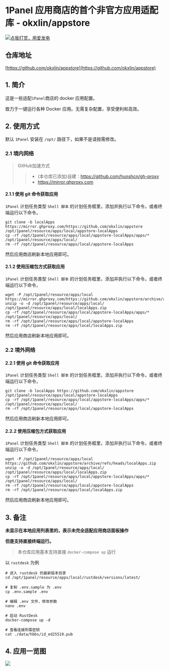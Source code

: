 # 1Panel 应用商店的首个非官方应用适配库 - okxlin/appstore

[![**点我打赏，用爱发电**](https://pic1.afdiancdn.com/user/23e549ae343011ee8e395254001e7c00/common/a9646d838a96c60f68a6dc21a9013aee_w1440_h360_s180.png?imageView2/1/w/3000/h/800)](https://afdian.net/a/dockerapps)


## 仓库地址

[https://github.com/okxlin/appstore](https://github.com/okxlin/appstore)

## 1. 简介

这是一些适配`1Panel`商店的 docker 应用配置。

致力于一键运行各种 Docker 应用。无需复杂配置，享受便利和高效。

## 2. 使用方式

默认 `1Panel` 安装在 `/opt/` 路径下，如果不是请按需修改。

### 2.1 境内网络

> GitHub加速方式
>> - (本仓库已添加)自建：https://github.com/hunshcn/gh-proxy
>> - https://mirror.ghproxy.com

#### 2.1.1 使用 git 命令获取应用

`1Panel` 计划任务类型 `Shell 脚本` 的计划任务框里，添加并执行以下命令，或者终端运行以下命令，

```shell
git clone -b localApps https://mirror.ghproxy.com/https://github.com/okxlin/appstore /opt/1panel/resource/apps/local/appstore-localApps
cp -rf /opt/1panel/resource/apps/local/appstore-localApps/apps/* /opt/1panel/resource/apps/local/
rm -rf /opt/1panel/resource/apps/local/appstore-localApps
```

然后应用商店刷新本地应用即可。

#### 2.1.2 使用压缩包方式获取应用

`1Panel` 计划任务类型 `Shell 脚本` 的计划任务框里，添加并执行以下命令，或者终端运行以下命令，

```shell
wget -P /opt/1panel/resource/apps/local https://mirror.ghproxy.com/https://github.com/okxlin/appstore/archive/refs/heads/localApps.zip
unzip -o -d /opt/1panel/resource/apps/local/ /opt/1panel/resource/apps/local/localApps.zip
cp -rf /opt/1panel/resource/apps/local/appstore-localApps/apps/* /opt/1panel/resource/apps/local/
rm -rf /opt/1panel/resource/apps/local/appstore-localApps
rm -rf /opt/1panel/resource/apps/local/localApps.zip
```

然后应用商店刷新本地应用即可。

### 2.2 境外网络

#### 2.2.1 使用 git 命令获取应用

`1Panel` 计划任务类型 `Shell 脚本` 的计划任务框里，添加并执行以下命令，或者终端运行以下命令，

```shell
git clone -b localApps https://github.com/okxlin/appstore /opt/1panel/resource/apps/local/appstore-localApps
cp -rf /opt/1panel/resource/apps/local/appstore-localApps/apps/* /opt/1panel/resource/apps/local/
rm -rf /opt/1panel/resource/apps/local/appstore-localApps
```

然后应用商店刷新本地应用即可。

#### 2.2.2 使用压缩包方式获取应用

`1Panel` 计划任务类型 `Shell 脚本` 的计划任务框里，添加并执行以下命令，或者终端运行以下命令，

```shell
wget -P /opt/1panel/resource/apps/local https://github.com/okxlin/appstore/archive/refs/heads/localApps.zip
unzip -o -d /opt/1panel/resource/apps/local/ /opt/1panel/resource/apps/local/localApps.zip
cp -rf /opt/1panel/resource/apps/local/appstore-localApps/apps/* /opt/1panel/resource/apps/local/
rm -rf /opt/1panel/resource/apps/local/appstore-localApps
rm -rf /opt/1panel/resource/apps/local/localApps.zip
```

然后应用商店刷新本地应用即可。


## 3. 备注

**未显示在本地应用列表里的，表示未完全适配应用商店面板操作**

**但是支持直接终端运行。**

> 本仓库应用基本支持直接 `docker-compose up` 运行

以 `rustdesk` 为例


```shell
# 进入 rustdesk 的最新版本目录
cd /opt/1panel/resource/apps/local/rustdesk/versions/latest/

# 复制 .env.sample 为 .env
cp .env.sample .env

# 编辑 .env 文件，修改参数
nano .env

# 启动 RustDesk
docker-compose up -d

# 查看连接所需密钥
cat ./data/hbbs/id_ed25519.pub
```

## 4. 应用一览图

![](https://github.com/okxlin/appstore/raw/localApps/docs/app-list.png)